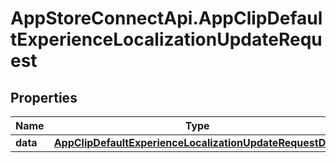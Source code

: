 # AppStoreConnectApi.AppClipDefaultExperienceLocalizationUpdateRequest

## Properties

Name | Type | Description | Notes
------------ | ------------- | ------------- | -------------
**data** | [**AppClipDefaultExperienceLocalizationUpdateRequestData**](AppClipDefaultExperienceLocalizationUpdateRequestData.md) |  | 


